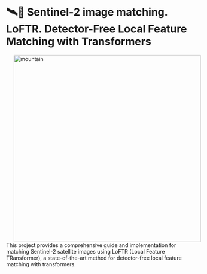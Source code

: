 # 🛰️🌌 Sentinel-2 image matching. LoFTR. Detector-Free Local Feature Matching with Transformers

<div>
    <img src="https://images.unsplash.com/photo-1526666923127-b2970f64b422?ixlib=rb-4.1.0&ixid=M3wxMjA3fDB8MHxwaG90by1wYWdlfHx8fGVufDB8fHx8fA%3D%3D&auto=format&fit=crop&q=80&w=1172" height="500" alt="mountain" align="left" hspace="20">
</div>

This project provides a comprehensive guide and implementation for matching Sentinel-2 satellite images using LoFTR (Local Feature TRansformer), a state-of-the-art method for detector-free local feature matching with transformers.